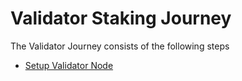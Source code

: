# Validator Staking Journey

The Validator Journey consists of the following steps

* [Setup Validator Node](../archived-obsolete/archived-oboslete/foundational-node-playbook/setting-up-your-node/)

